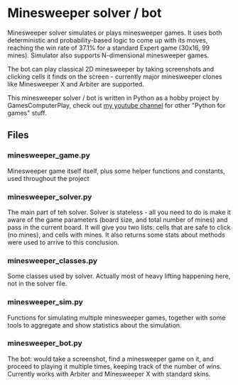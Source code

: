 # Minesweeper solver / bot

Minesweeper solver simulates or plays minesweeper games. It uses both deterministic and probability-based logic to come up with its moves, reaching the win rate of 37.1% for a standard Expert game (30x16, 99 mines). Simulator also supports N-dimensional minesweeper games.

The bot can play classical 2D minesweeper by taking screenshots and clicking cells it finds on the screen - currently major minesweeper clones like Minesweeper X and Arbiter are supported.

This minesweeper solver / bot is written in Python as a hobby project by GamesComputerPlay, check out [my youtube channel](https://www.youtube.com/c/GamesComputersPlay) for other "Python for games" stuff.

## Files

### minesweeper_game.py
Minesweeper game itself itself, plus some helper functions and constants, used throughout the project

### minesweeper_solver.py
The main part of teh solver. Solver is stateless - all you need to do is make it aware of the game parameters (board size, and total number of mines) and pass in the current board. It will give you two lists: cells that are safe to click (no mines), and cells with mines. It also returns some stats about methods were used to arrive to this conclusion.

### minesweeper_classes.py
Some classes used by solver. Actually most of heavy lifting happening here, not in the solver file.

### minesweeper_sim.py
Functions for simulating multiple minesweeper games, together with some tools to aggregate and show statistics about the simulation.

### minesweeper_bot.py
The bot: would take a screenshot, find a minesweeper game on it, and proceed to playing it multiple times, keeping track of the number of wins. Currently works with Arbiter and Minesweeper X with standard skins.
